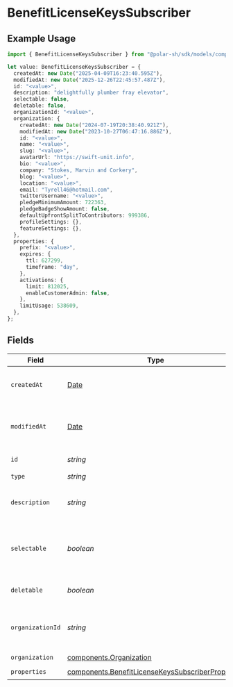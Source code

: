 # BenefitLicenseKeysSubscriber

## Example Usage

```typescript
import { BenefitLicenseKeysSubscriber } from "@polar-sh/sdk/models/components";

let value: BenefitLicenseKeysSubscriber = {
  createdAt: new Date("2025-04-09T16:23:40.595Z"),
  modifiedAt: new Date("2025-12-26T22:45:57.487Z"),
  id: "<value>",
  description: "delightfully plumber fray elevator",
  selectable: false,
  deletable: false,
  organizationId: "<value>",
  organization: {
    createdAt: new Date("2024-07-19T20:38:40.921Z"),
    modifiedAt: new Date("2023-10-27T06:47:16.886Z"),
    id: "<value>",
    name: "<value>",
    slug: "<value>",
    avatarUrl: "https://swift-unit.info",
    bio: "<value>",
    company: "Stokes, Marvin and Corkery",
    blog: "<value>",
    location: "<value>",
    email: "Tyrell46@hotmail.com",
    twitterUsername: "<value>",
    pledgeMinimumAmount: 722363,
    pledgeBadgeShowAmount: false,
    defaultUpfrontSplitToContributors: 999386,
    profileSettings: {},
    featureSettings: {},
  },
  properties: {
    prefix: "<value>",
    expires: {
      ttl: 627299,
      timeframe: "day",
    },
    activations: {
      limit: 812025,
      enableCustomerAdmin: false,
    },
    limitUsage: 538609,
  },
};
```

## Fields

| Field                                                                                                                  | Type                                                                                                                   | Required                                                                                                               | Description                                                                                                            |
| ---------------------------------------------------------------------------------------------------------------------- | ---------------------------------------------------------------------------------------------------------------------- | ---------------------------------------------------------------------------------------------------------------------- | ---------------------------------------------------------------------------------------------------------------------- |
| `createdAt`                                                                                                            | [Date](https://developer.mozilla.org/en-US/docs/Web/JavaScript/Reference/Global_Objects/Date)                          | :heavy_check_mark:                                                                                                     | Creation timestamp of the object.                                                                                      |
| `modifiedAt`                                                                                                           | [Date](https://developer.mozilla.org/en-US/docs/Web/JavaScript/Reference/Global_Objects/Date)                          | :heavy_check_mark:                                                                                                     | Last modification timestamp of the object.                                                                             |
| `id`                                                                                                                   | *string*                                                                                                               | :heavy_check_mark:                                                                                                     | The ID of the benefit.                                                                                                 |
| `type`                                                                                                                 | *string*                                                                                                               | :heavy_check_mark:                                                                                                     | N/A                                                                                                                    |
| `description`                                                                                                          | *string*                                                                                                               | :heavy_check_mark:                                                                                                     | The description of the benefit.                                                                                        |
| `selectable`                                                                                                           | *boolean*                                                                                                              | :heavy_check_mark:                                                                                                     | Whether the benefit is selectable when creating a product.                                                             |
| `deletable`                                                                                                            | *boolean*                                                                                                              | :heavy_check_mark:                                                                                                     | Whether the benefit is deletable.                                                                                      |
| `organizationId`                                                                                                       | *string*                                                                                                               | :heavy_check_mark:                                                                                                     | The ID of the organization owning the benefit.                                                                         |
| `organization`                                                                                                         | [components.Organization](../../models/components/organization.md)                                                     | :heavy_check_mark:                                                                                                     | N/A                                                                                                                    |
| `properties`                                                                                                           | [components.BenefitLicenseKeysSubscriberProperties](../../models/components/benefitlicensekeyssubscriberproperties.md) | :heavy_check_mark:                                                                                                     | N/A                                                                                                                    |